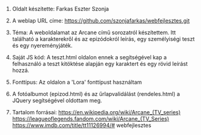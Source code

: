 1. Oldalt készítette: Farkas Eszter Szonja

2. A weblap URL címe: https://github.com/szonjafarkas/webfejlesztes.git

3. Téma: A weboldalamat az Arcane című sorozatról készítettem. Itt található a karakterekről és az epizódokról leírás, egy személyiségi teszt és egy nyereményjáték.

4. Saját JS kód: A teszt.html oldalon ennek a segítségével kap a felhasználó a teszt kitöktése alapján egy karaktert és egy rövid leírást hozzá.

5. Fonttípus: Az oldalon a 'Lora' fonttípust használtam 
    <link rel="preconnect" href="https://fonts.googleapis.com">
    <link rel="preconnect" href="https://fonts.gstatic.com" crossorigin>
    <link href="https://fonts.googleapis.com/css2?family=Lora:ital,wght@1,400;1,500&display=swap" rel="stylesheet">

6. A fotóalbumot (epizod.html) és az űrlapvalidálást (rendeles.html) a JQuery segítségével oldottam meg.

7. Tartalom forrásai: 
https://en.wikipedia.org/wiki/Arcane_(TV_series)
https://leagueoflegends.fandom.com/wiki/Arcane_(TV_Series)
https://www.imdb.com/title/tt11126994/# webfejlesztes
